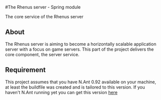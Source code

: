 #The Rhenus server - Spring module

The core service of the Rhenus server

## About

The Rhenus server is aiming to become a horizontally scalable application server with a focus on game servers. This part of the project delivers the core component, the server service.

## Requirement

This project assumes that you have N.Ant 0.92 available on your machine, at least the buildfile was created and is tailored to this version. 
If you haven't N.Ant running yet you can get this version [here](http://sourceforge.net/projects/nant/files/nant/0.92/)